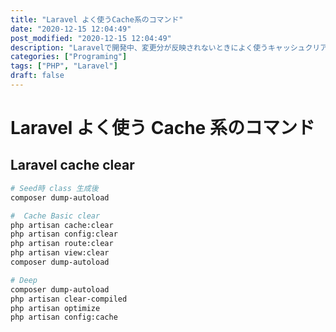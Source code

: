 ```yaml
---
title: "Laravel よく使うCache系のコマンド"
date: "2020-12-15 12:04:49"
post_modified: "2020-12-15 12:04:49"
description: "Laravelで開発中、変更分が反映されないときによく使うキャッシュクリア"
categories: ["Programing"]
tags: ["PHP", "Laravel"]
draft: false
---
```


# Laravel よく使う Cache 系のコマンド

## Laravel cache clear

```bash
# Seed時 class 生成後
composer dump-autoload

#  Cache Basic clear
php artisan cache:clear
php artisan config:clear
php artisan route:clear
php artisan view:clear
composer dump-autoload

# Deep
composer dump-autoload
php artisan clear-compiled
php artisan optimize
php artisan config:cache
```
